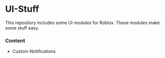 # UI-Stuff
This repository includes some UI modules for Roblox.
These modules make some stuff easy.

### Content
- Custom Notifications
